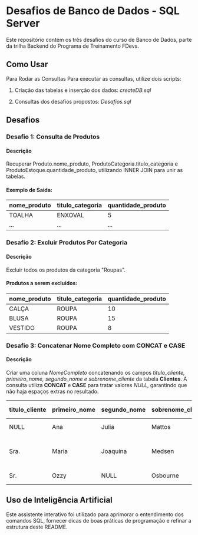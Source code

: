 # Desafios de Banco de Dados - SQL Server
Este repositório contém os três desafios do curso de Banco de Dados, parte da trilha Backend do Programa de Treinamento FDevs.

## Como Usar

Para Rodar as Consultas
Para executar as consultas, utilize dois scripts:
1. Criação das tabelas e inserção dos dados: *createDB.sql*

2. Consultas dos desafios propostos: *Desafios.sql*

## Desafios
### Desafio 1: Consulta de Produtos
#### Descrição
Recuperar Produto.nome_produto, ProdutoCategoria.titulo_categoria e ProdutoEstoque.quantidade_produto, utilizando INNER JOIN para unir as tabelas.

#### Exemplo de Saída:
| nome_produto | titulo_categoria | quantidade_produto |
| :--- | :--- | :--- |
| TOALHA | ENXOVAL | 5 |
| ... | ... | ... |

### Desafio 2: Excluir Produtos Por Categoria
#### Descrição
Excluir todos os produtos da categoria "Roupas".

#### Produtos a serem excluídos:
| nome_produto | titulo_categoria | quantidade_produto |
| :--- | :--- | :--- |
| CALÇA | ROUPA | 10 |
| BLUSA | ROUPA | 15 |
| VESTIDO | ROUPA | 8 |

### Desafio 3: Concatenar Nome Completo com CONCAT e CASE
#### Descrição
Criar uma coluna *NomeCompleto* concatenando os campos *titulo_cliente, primeiro_nome, segundo_nome e sobrenome_cliente* da tabela **Clientes**. A consulta utiliza **CONCAT** e **CASE** para tratar valores *NULL*, garantindo que não haja espaços extras no resultado.

| titulo_cliente | primeiro_nome | segundo_nome | sobrenome_cliente | Nome Completo |
| :- | :- | :- | :- | :-
| NULL | Ana | Julia | Mattos | Ana Julia Mattos |
| Sra. | Maria | Joaquina | Medsen | Sra. Maria Joaquina Medsen |
| Sr. | Ozzy | NULL | Osbourne | Sr. Ozzy Osbourne |

## Uso de Inteligência Artificial
Este assistente interativo foi utilizado para aprimorar o entendimento dos comandos SQL, fornecer dicas de boas práticas de programação e refinar a estrutura deste README.
